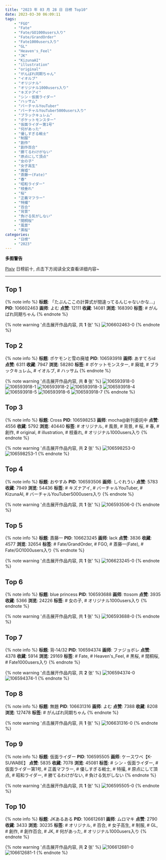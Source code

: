 ```yaml
---
title: "2023 年 03 月 28 日 日榜 Top10"
date: 2023-03-30 06:09:11
tags:
    - "FGO"
    - "Fate"
    - "Fate/GO1000users入り"
    - "Fate/GrandOrder"
    - "Fate1000users入り"
    - "GL"
    - "Heaven's_Feel"
    - "JK"
    - "KizunaAI"
    - "illustration"
    - "original"
    - "がんばれ同期ちゃん"
    - "イオルブ"
    - "オリジナル"
    - "オリジナル1000users入り"
    - "キズナアイ"
    - "シン・仮面ライダー"
    - "ハッサム"
    - "バーチャルYouTuber"
    - "バーチャルYouTuber5000users入り"
    - "ブラックキュレム"
    - "ポケットモンスター"
    - "仮面ライダー第1号"
    - "何があった"
    - "優しすぎる戦士"
    - "制服"
    - "創作"
    - "創作百合"
    - "勝てるわけがない"
    - "原点にして頂点"
    - "女の子"
    - "女子高生"
    - "廃墟"
    - "斎藤一(Fate)"
    - "春"
    - "昭和ライダー"
    - "枝垂れ"
    - "桜"
    - "正義マフラー"
    - "特撮"
    - "百合"
    - "背景"
    - "負ける気がしない"
    - "間桐桜"
    - "風景"
    - "黒桜"
categories:
    - "日榜"
    - "2023"
---
```


<i class="fa fa-triangle-exclamation"></i>**多图警告**<i class="fa fa-triangle-exclamation"></i>

[Pixiv](https://www.pixiv.net/) 日榜前十, 点击下方阅读全文查看详细内容~

<!-- more -->

---

## Top 1

{% note info %}
**标题**: 「たぶんここの計算式が間違ってるんじゃないかな…」
**PID**: 106602463 **画师**: よむ
**点赞**: 12111 **收藏**: 14081 **浏览**: 168390
**标签**: # がんばれ同期ちゃん
{% endnote %}

{% note warning '点击展开作品内容, 共 **1** 张' %}
![106602463-0](https://i.pixiv.re/img-original/img/2023/03/27/08/05/53/106602463_p0.png)
{% endnote %}

## Top 2

{% note info %}
**标题**: ポケモンと雪の廃墟
**PID**: 106593918 **画师**: あすてろid
**点赞**: 6311 **收藏**: 7947 **浏览**: 58280
**标签**: # ポケットモンスター, # 廃墟, # ブラックキュレム, # イオルブ, # ハッサム
{% endnote %}

{% note warning '点击展开作品内容, 共 **8** 张' %}
![106593918-0](https://i.pixiv.re/img-original/img/2023/03/27/00/04/24/106593918_p0.png)
![106593918-1](https://i.pixiv.re/img-original/img/2023/03/27/00/04/24/106593918_p1.png)
![106593918-2](https://i.pixiv.re/img-original/img/2023/03/27/00/04/24/106593918_p2.png)
![106593918-3](https://i.pixiv.re/img-original/img/2023/03/27/00/04/24/106593918_p3.png)
![106593918-4](https://i.pixiv.re/img-original/img/2023/03/27/00/04/24/106593918_p4.png)
![106593918-5](https://i.pixiv.re/img-original/img/2023/03/27/00/04/24/106593918_p5.png)
![106593918-6](https://i.pixiv.re/img-original/img/2023/03/27/00/04/24/106593918_p6.png)
![106593918-7](https://i.pixiv.re/img-original/img/2023/03/27/00/04/24/106593918_p7.png)
{% endnote %}

## Top 3

{% note info %}
**标题**: Cross
**PID**: 106598253 **画师**: mocha@新刊委託中
**点赞**: 4556 **收藏**: 5792 **浏览**: 40440
**标签**: # オリジナル, # 風景, # 背景, # 桜, # 春, # 創作, # original, # illustration, # 枝垂れ, # オリジナル1000users入り
{% endnote %}

{% note warning '点击展开作品内容, 共 **2** 张' %}
![106598253-0](https://i.pixiv.re/img-original/img/2023/03/27/09/51/17/106598253_p0.png)
![106598253-1](https://i.pixiv.re/img-original/img/2023/03/27/09/51/17/106598253_p1.png)
{% endnote %}

## Top 4

{% note info %}
**标题**: おやすみ
**PID**: 106593506 **画师**: しぐれうい
**点赞**: 5783 **收藏**: 7949 **浏览**: 54436
**标签**: # キズナアイ, # バーチャルYouTuber, # KizunaAI, # バーチャルYouTuber5000users入り
{% endnote %}

{% note warning '点击展开作品内容, 共 **1** 张' %}
![106593506-0](https://i.pixiv.re/img-original/img/2023/03/27/00/00/08/106593506_p0.jpg)
{% endnote %}

## Top 5

{% note info %}
**标题**: 斎藤一
**PID**: 106623245 **画师**: lack
**点赞**: 3836 **收藏**: 4577 **浏览**: 32654
**标签**: # Fate/GrandOrder, # FGO, # 斎藤一(Fate), # Fate/GO1000users入り
{% endnote %}

{% note warning '点击展开作品内容, 共 **1** 张' %}
![106623245-0](https://i.pixiv.re/img-original/img/2023/03/28/00/00/45/106623245_p0.png)
{% endnote %}

## Top 6

{% note info %}
**标题**: blue princess
**PID**: 106593688 **画师**: ttosom
**点赞**: 3935 **收藏**: 5366 **浏览**: 24226
**标签**: # 女の子, # オリジナル1000users入り
{% endnote %}

{% note warning '点击展开作品内容, 共 **1** 张' %}
![106593688-0](https://i.pixiv.re/img-original/img/2023/03/27/00/01/27/106593688_p0.jpg)
{% endnote %}

## Top 7

{% note info %}
**标题**: 背‐14/32
**PID**: 106594374 **画师**: ファジョボレ
**点赞**: 4378 **收藏**: 5914 **浏览**: 29169
**标签**: # Fate, # Heaven's_Feel, # 黒桜, # 間桐桜, # Fate1000users入り
{% endnote %}

{% note warning '点击展开作品内容, 共 **2** 张' %}
![106594374-0](https://i.pixiv.re/img-original/img/2023/03/27/00/14/25/106594374_p0.jpg)
![106594374-1](https://i.pixiv.re/img-original/img/2023/03/27/00/14/25/106594374_p1.jpg)
{% endnote %}

## Top 8

{% note info %}
**标题**: 無題
**PID**: 106631316 **画师**: よむ
**点赞**: 7388 **收藏**: 8208 **浏览**: 127478
**标签**: # がんばれ同期ちゃん
{% endnote %}

{% note warning '点击展开作品内容, 共 **1** 张' %}
![106631316-0](https://i.pixiv.re/img-original/img/2023/03/28/08/04/14/106631316_p0.png)
{% endnote %}

## Top 9

{% note info %}
**标题**: 仮面ライダー
**PID**: 106595505 **画师**: ケースワベ【K-SUWABE】
**点赞**: 5835 **收藏**: 7078 **浏览**: 45081
**标签**: # シン・仮面ライダー, # 仮面ライダー第1号, # 正義マフラー, # 優しすぎる戦士, # 特撮, # 原点にして頂点, # 昭和ライダー, # 勝てるわけがない, # 負ける気がしない
{% endnote %}

{% note warning '点击展开作品内容, 共 **1** 张' %}
![106595505-0](https://i.pixiv.re/img-original/img/2023/03/27/00/45/48/106595505_p0.jpg)
{% endnote %}

## Top 10

{% note info %}
**标题**: JKあるある
**PID**: 106612681 **画师**: ムロマキ
**点赞**: 2790 **收藏**: 3433 **浏览**: 30235
**标签**: # オリジナル, # 百合, # 女子高生, # 制服, # GL, # 創作, # 創作百合, # JK, # 何があった, # オリジナル1000users入り
{% endnote %}

{% note warning '点击展开作品内容, 共 **2** 张' %}
![106612681-0](https://i.pixiv.re/img-original/img/2023/03/27/18/33/12/106612681_p0.jpg)
![106612681-1](https://i.pixiv.re/img-original/img/2023/03/27/18/33/12/106612681_p1.jpg)
{% endnote %}
